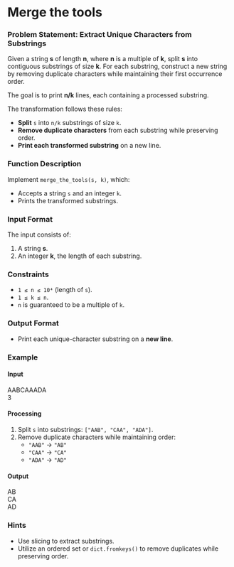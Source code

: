 # Merge the tools

### Problem Statement: Extract Unique Characters from Substrings  

Given a string **s** of length **n**, where **n** is a multiple of **k**, split **s** into contiguous substrings of size **k**. For each substring, construct a new string by removing duplicate characters while maintaining their first occurrence order.  

The goal is to print **n/k** lines, each containing a processed substring.  

The transformation follows these rules:  
- **Split** `s` into `n/k` substrings of size `k`.  
- **Remove duplicate characters** from each substring while preserving order.  
- **Print each transformed substring** on a new line.  

### Function Description  
Implement `merge_the_tools(s, k)`, which:  
- Accepts a string `s` and an integer `k`.  
- Prints the transformed substrings.  

### Input Format  
The input consists of:  
1. A string **s**.  
2. An integer **k**, the length of each substring.  

### Constraints  
- `1 ≤ n ≤ 10⁴` (length of `s`).  
- `1 ≤ k ≤ n`.  
- `n` is guaranteed to be a multiple of `k`.  

### Output Format  
- Print each unique-character substring on a **new line**.  

### Example  

#### Input  
AABCAAADA  
3  
  

#### Processing  
1. Split `s` into substrings: `["AAB", "CAA", "ADA"]`.  
2. Remove duplicate characters while maintaining order:  
   - `"AAB"` → `"AB"`  
   - `"CAA"` → `"CA"`  
   - `"ADA"` → `"AD"`  

#### Output  
AB  
CA  
AD  
  

### Hints  
- Use slicing to extract substrings.  
- Utilize an ordered set or `dict.fromkeys()` to remove duplicates while preserving order.  
